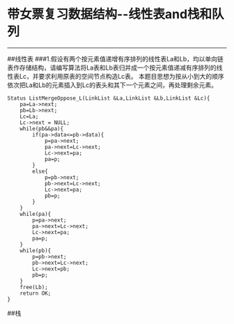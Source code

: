 # 带女票复习数据结构--线性表and栈和队列
---

##线性表
###1.假设有两个按元素值递增有序排列的线性表La和Lb，均以单向链表作存储结构，请编写算法将La表和Lb表归并成一个按元素值递减有序排列的线性表Lc，并要求利用原表的空间节点构造Lc表。
本题目思想为按从小到大的顺序依次把La和Lb的元素插入到Lc的表头和其下一个元素之间，再处理剩余元素。
```
Status ListMergeOppose_L(LinkList &La,LinkList &Lb,LinkList &Lc){
    pa=La->next;
    pb=Lb->next;
    Lc=La;
    Lc->next = NULL;
    while(pb&&pa){
        if(pa->data<=pb->data){
            p=pa->next;
            pa->next=Lc->next;
            Lc->next=pa;
            pa=p;
        }
        else{
            p=pb->next;
            pb->next=Lc->next;
            Lc->next=pa;
            pb=p;
        }
    }
    while(pa){
        p=pa->next;
        pa->next=Lc->next;
        Lc->next=pa;
        pa=p;
    }
    while(pb){
        p=pb->next;
        pb->next=Lc->next;
        Lc->next=pb;
        pb=p;
    }
    free(Lb);
    return OK;
}
```
##栈
